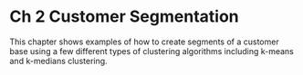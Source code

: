 # Ch 2 Customer Segmentation

This chapter shows examples of how to create segments of a customer base using a few different types of clustering algorithms including k-means and k-medians clustering.
